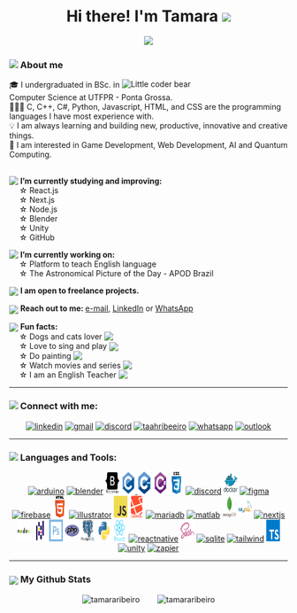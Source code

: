 <h1 align="center">Hi there! I'm Tamara <img src="https://media.giphy.com/media/hvRJCLFzcasrR4ia7z/giphy.gif" width="32px"></h1>

<p align="center">
  <a href="https://github.com/TamaraRibeiro/readme-typing-svg"><img src="https://readme-typing-svg.herokuapp.com?lines=From+Brazil;BSc.+in+Computer+Science;Game+Developer;Frontend+Developer;AI%20|%20Quantum+Computing%20Enthusiast;Always+willing+to+learn;Welcome!&center=true&width=500&height=50"></a>
</p>

<!-- ABOUT -->

<h3><img src="https://media.giphy.com/media/ObNTw8Uzwy6KQ/giphy.gif" width="22px"> About me</h3>
<img align="right" width=300px alt="Little coder bear" src="https://c.tenor.com/GN73MKBawZYAAAAi/busy-cute.gif" />

<div tabindex="1"> 
🎓 I undergraduated in BSc. in Computer Science at UTFPR - Ponta Grossa. </br>
👩🏻‍💻 C, C++, C#, Python, Javascript, HTML, and CSS are the programming languages I have most experience with. </br>
💡 I am always learning and building new, productive, innovative and creative things. </br>
🧐 I am interested in Game Development, Web Development, AI and Quantum Computing.
</div> </br>

<p><img align="top" src="https://media.giphy.com/media/tDDIeB24eaOr3xhbia/giphy.gif" width="20px"> <b> I’m currently studying and improving:</b></br>
  &emsp; ☆ React.js </br>
  &emsp; ☆ Next.js </br>
  &emsp; ☆ Node.js </br> 
  &emsp; ☆ Blender </br> 
  &emsp; ☆ Unity </br>
  &emsp; ☆ GitHub
</p>

<p><img align="top" src="https://media.giphy.com/media/ZaQxwH5PiW8Hmspagh/giphy.gif" width="20px"> <b> I’m currently working on:</b></br>
  &emsp; ☆ Platform to teach English language </br>
  &emsp; ☆ The Astronomical Picture of the Day - APOD Brazil </br>
</p>

<p><img align="center" src="https://media.giphy.com/media/23D8NR89IoZUC9jgsO/giphy.gif" width="20px"> <b> I am open to freelance projects.</b></p>

<p><img align="center" src="https://media.giphy.com/media/WCS0Vbr4odJ615HPMe/giphy.gif" width="20px"> <b> Reach out to me: </b><a target="blank" href="mailto:tamara.fl@hotmail.com">e-mail</a>, <a target="blank"href="https://www.linkedin.com/in/tamaralizschwabribeiro/">LinkedIn</a> or <a target="blank" href="https://wa.me/5541996918782">WhatsApp</a> </p>

<p><img align="center" src="https://media.giphy.com/media/2HYe5dPd4Irq2DedRB/giphy.gif" width="20px"> <b>Fun facts:</b></br>
  &emsp; ☆ Dogs and cats lover <img align="top" src="https://media.giphy.com/media/Bsv6PdWR73Qd4vbuMh/giphy.gif" width="25px"> </br>
  &emsp; ☆ Love to sing and play <img align="center" src="https://media.giphy.com/media/gYjWZ7c1aVRVxIpo4Z/giphy.gif" width="25px"> </br>
  &emsp; ☆ Do painting <img align="top" src="https://media.giphy.com/media/Kao4Tc3EEfqrf8PoN7/giphy.gif" width="25px"> </br>
  &emsp; ☆ Watch movies and series <img align="top" src="https://media.giphy.com/media/emM9YOrCcG5KQhqQup/giphy.gif" width="25px"> </br>
  &emsp; ☆ I am an English Teacher <img align="top" src="https://media.giphy.com/media/ysyMmtuCA0AK9diW0I/giphy.gif" width="20px"> 
</p>

---

<!-- GITHUB REPOS -->

<!--
<h3>
  <picture>
    <source media="(prefers-color-scheme: dark)" srcset="https://media.giphy.com/media/CwTvSiWflgCGKgz5eb/giphy.gif" width="25px">
    <source media="(prefers-color-scheme: light)" srcset="https://media.giphy.com/media/KzJkzjggfGN5Py6nkT/giphy.gif" width="25px">
     <img align="top" alt="GitHub" src="https://media.giphy.com/media/CwTvSiWflgCGKgz5eb/giphy.gif" width="22px">
  </picture>
  My Github Repository
</h3>

<div align="center">
  <p>
    <a href="https://github.com/TamaraRibeiro/qubit-sphere">
      <img src="" alt="GitHub Stats" />
    </a>
    <a href="https://github.com/TamaraRibeiro/UnityCG">
      <img src="" alt="GitHub Stats" />
    </a>
    <a href="https://github.com/TamaraRibeiro/nlw-spacetime">
      <img src="" alt="GitHub Stats" />
    </a>
    <a href="https://github.com/TamaraRibeiro/teste-leadster">
      <img src="" alt="GitHub Stats" />
    </a>
  </p>
</div>
---
-->

<!-- CONNECT -->

<h3><img align="top" src="https://media.giphy.com/media/AEMgXCqNwfxvbNWVCt/giphy.gif" width="25px"> Connect with me:</h3>
<div  align="center">
  <a href="https://linkedin.com/in/tamaralizschwabribeiro" target="blank"><img align="center" src="https://user-images.githubusercontent.com/88904952/234979284-68c11d7f-1acc-4f0c-ac78-044e1037d7b0.png" alt="linkedin" width="30px" /></a>
  <a href="mailto:taah.ribeiro97@gmail.com"><img align="center" src="https://seeklogo.com/images/G/gmail-new-2020-logo-32DBE11BB4-seeklogo.com.png" alt="gmail" height="28" width="30px" /></a>
  <a href="http://discordapp.com/users/tamararibs" target="blank"><img align="center" src="https://user-images.githubusercontent.com/88904952/234982627-019fd336-6248-453c-9b05-97c13fd1d207.png" alt="discord" height="28" width="30px" /></a>
<!--  <a href="https://www.instagram.com/taahribeeiro/" target="blank"><img align="center" src="https://user-images.githubusercontent.com/88904952/234981169-2dd1e58f-4b7e-468c-8213-034ba62156c3.png" alt="instagram" width="30px" /></a> -->
 <a href="https://instagram.com/taahribeeiro" target="blank"><img align="center" src="https://raw.githubusercontent.com/rahuldkjain/github-profile-readme-generator/master/src/images/icons/Social/instagram.svg" alt="taahribeeiro" height="28" width="30px" /></a>
  <a href="https://wa.me/5541996918782" target="blank"><img align="center" src="https://seeklogo.com/images/W/whatsapp-icon-logo-BDC0A8063B-seeklogo.com.png" alt="whatsapp" width="30px" /></a>
  <a href="mailto:tamara.fl@hotmail.com"><img align="center" src="https://seeklogo.com/images/M/microsoft-outlook-logo-188AB32C94-seeklogo.com.png" alt="outlook" height="28" width="30px" /></a>
</div>

---

<!-- PROGRAMMING LANGUAGES -->

<h3><img align="top" src="https://media2.giphy.com/media/QssGEmpkyEOhBCb7e1/giphy.gif?cid=ecf05e47a0n3gi1bfqntqmob8g9aid1oyj2wr3ds3mg700bl&rid=giphy.gif" width="25px"> Languages and Tools:</h3>

<div align="center"> 
  <a href="https://www.arduino.cc/" target="_blank" rel="noreferrer"> <img src="https://cdn.worldvectorlogo.com/logos/arduino-1.svg" alt="arduino" width="25px" height="40"/></a> 
<!--   <a href="https://aws.amazon.com" target="_blank" rel="noreferrer"> <img src="https://raw.githubusercontent.com/devicons/devicon/master/icons/amazonwebservices/amazonwebservices-original-wordmark.svg" alt="aws" width="25px" height="40"/></a>  -->
  <a href="https://www.blender.org/" target="_blank" rel="noreferrer"> <img src="https://download.blender.org/branding/community/blender_community_badge_white.svg" alt="blender" width="25px" height="40"/></a> 
  <a href="https://getbootstrap.com" target="_blank" rel="noreferrer"> <img src="https://raw.githubusercontent.com/devicons/devicon/master/icons/bootstrap/bootstrap-plain-wordmark.svg" alt="bootstrap" width="25px" height="40"/></a> 
  <a href="https://www.cprogramming.com/" target="_blank" rel="noreferrer"> <img src="https://raw.githubusercontent.com/devicons/devicon/master/icons/c/c-original.svg" alt="c" width="25px" height="40"/> </a> <a href="https://www.w3schools.com/cpp/" target="_blank" rel="noreferrer"> <img src="https://raw.githubusercontent.com/devicons/devicon/master/icons/cplusplus/cplusplus-original.svg" alt="cplusplus" width="25px" height="40"/></a> 
  <a href="https://www.w3schools.com/cs/" target="_blank" rel="noreferrer"> <img src="https://raw.githubusercontent.com/devicons/devicon/master/icons/csharp/csharp-original.svg" alt="csharp" width="25px" height="40"/></a> 
  <a href="https://www.w3schools.com/css/" target="_blank" rel="noreferrer"> <img src="https://raw.githubusercontent.com/devicons/devicon/master/icons/css3/css3-original-wordmark.svg" alt="css3" width="25px" height="40"/></a> 
  <a href="https://discord.com" target="_blank" rel="noreferrer"> <img src="https://www.vectorlogo.zone/logos/discordapp/discordapp-tile.svg" alt="discord" width="25px" height="40"/></a>
  <a href="https://www.docker.com/" target="_blank" rel="noreferrer"> <img src="https://raw.githubusercontent.com/devicons/devicon/master/icons/docker/docker-original-wordmark.svg" alt="docker" width="25px" height="40"/></a> 
<!--   <a href="https://expressjs.com" target="_blank" rel="noreferrer"> <img src="https://raw.githubusercontent.com/devicons/devicon/master/icons/express/express-original-wordmark.svg" alt="express" width="25px" height="40"/></a>  -->
  <a href="https://www.figma.com/" target="_blank" rel="noreferrer"> <img src="https://www.vectorlogo.zone/logos/figma/figma-icon.svg" alt="figma" width="25px" height="40"/></a> 
  <a href="https://firebase.google.com/" target="_blank" rel="noreferrer"> <img src="https://www.vectorlogo.zone/logos/firebase/firebase-icon.svg" alt="firebase" width="25px" height="40"/></a> 
  <a href="https://www.w3.org/html/" target="_blank" rel="noreferrer"> <img src="https://raw.githubusercontent.com/devicons/devicon/master/icons/html5/html5-original-wordmark.svg" alt="html5" width="25px" height="40"/></a> 
  <a href="https://www.adobe.com/in/products/illustrator.html" target="_blank" rel="noreferrer"> <img src="https://www.vectorlogo.zone/logos/adobe_illustrator/adobe_illustrator-icon.svg" alt="illustrator" width="25px" height="40"/></a> 
  <a href="https://developer.mozilla.org/en-US/docs/Web/JavaScript" target="_blank" rel="noreferrer"> <img src="https://raw.githubusercontent.com/devicons/devicon/master/icons/javascript/javascript-original.svg" alt="javascript" width="25px" height="40"/></a> 
  <a href="https://laravel.com/" target="_blank" rel="noreferrer"> <img src="https://raw.githubusercontent.com/devicons/devicon/master/icons/laravel/laravel-plain-wordmark.svg" alt="laravel" width="25px" height="40"/></a> 
  <a href="https://mariadb.org/" target="_blank" rel="noreferrer"> <img src="https://www.vectorlogo.zone/logos/mariadb/mariadb-icon.svg" alt="mariadb" width="25px" height="40"/></a> 
  <a href="https://www.mathworks.com/" target="_blank" rel="noreferrer"> <img src="https://upload.wikimedia.org/wikipedia/commons/2/21/Matlab_Logo.png" alt="matlab" width="25px" height="40"/></a> 
  <a href="https://www.mongodb.com/" target="_blank" rel="noreferrer"> <img src="https://raw.githubusercontent.com/devicons/devicon/master/icons/mongodb/mongodb-original-wordmark.svg" alt="mongodb" width="25px" height="40"/></a> 
  <a href="https://www.mysql.com/" target="_blank" rel="noreferrer"> <img src="https://raw.githubusercontent.com/devicons/devicon/master/icons/mysql/mysql-original-wordmark.svg" alt="mysql" width="25px" height="40"/></a> 
  <a href="https://nextjs.org/" target="_blank" rel="noreferrer"> <img src="https://cdn.worldvectorlogo.com/logos/nextjs-2.svg" alt="nextjs" width="25px" height="40"/></a> 
  <a href="https://nodejs.org" target="_blank" rel="noreferrer"> <img src="https://raw.githubusercontent.com/devicons/devicon/master/icons/nodejs/nodejs-original-wordmark.svg" alt="nodejs" width="25px" height="40"/></a> 
  <a href="https://pandas.pydata.org/" target="_blank" rel="noreferrer"> <img src="https://raw.githubusercontent.com/devicons/devicon/2ae2a900d2f041da66e950e4d48052658d850630/icons/pandas/pandas-original.svg" alt="pandas" width="25px" height="40"/></a> 
  <a href="https://www.photoshop.com/en" target="_blank" rel="noreferrer"> <img src="https://raw.githubusercontent.com/devicons/devicon/master/icons/photoshop/photoshop-line.svg" alt="photoshop" width="25px" height="40"/></a> 
  <a href="https://www.php.net" target="_blank" rel="noreferrer"> <img src="https://raw.githubusercontent.com/devicons/devicon/master/icons/php/php-original.svg" alt="php" width="25px" height="40"/></a> 
  <a href="https://www.postgresql.org" target="_blank" rel="noreferrer"> <img src="https://raw.githubusercontent.com/devicons/devicon/master/icons/postgresql/postgresql-original-wordmark.svg" alt="postgresql" width="25px" height="40"/></a> 
  <a href="https://www.python.org" target="_blank" rel="noreferrer"> <img src="https://raw.githubusercontent.com/devicons/devicon/master/icons/python/python-original.svg" alt="python" width="25px" height="40"/></a> 
  <a href="https://reactjs.org/" target="_blank" rel="noreferrer"> <img src="https://raw.githubusercontent.com/devicons/devicon/master/icons/react/react-original-wordmark.svg" alt="react" width="25px" height="40"/></a> 
  <a href="https://reactnative.dev/" target="_blank" rel="noreferrer"> <img src="https://reactnative.dev/img/header_logo.svg" alt="reactnative" width="25px" height="40"/></a> 
  <a href="https://sass-lang.com" target="_blank" rel="noreferrer"> <img src="https://raw.githubusercontent.com/devicons/devicon/master/icons/sass/sass-original.svg" alt="sass" width="25px" height="40"/></a> 
  <a href="https://www.sqlite.org/" target="_blank" rel="noreferrer"> <img src="https://www.vectorlogo.zone/logos/sqlite/sqlite-icon.svg" alt="sqlite" width="25px" height="40"/></a> 
  <a href="https://tailwindcss.com/" target="_blank" rel="noreferrer"> <img src="https://www.vectorlogo.zone/logos/tailwindcss/tailwindcss-icon.svg" alt="tailwind" width="25px" height="40"/></a> 
  <a href="https://www.typescriptlang.org/" target="_blank" rel="noreferrer"> <img src="https://raw.githubusercontent.com/devicons/devicon/master/icons/typescript/typescript-original.svg" alt="typescript" width="25px" height="40"/></a> 
  <a href="https://unity.com/" target="_blank" rel="noreferrer"> <img src="https://www.vectorlogo.zone/logos/unity3d/unity3d-icon.svg" alt="unity" width="25px" height="40"/></a> 
  <a href="https://zapier.com" target="_blank" rel="noreferrer"> <img src="https://www.vectorlogo.zone/logos/zapier/zapier-icon.svg" alt="zapier" width="25px" height="40"/></a>
</div>

--- 

<!-- GITHUB STATS -->

<h3> <picture> <img align="center" src = "https://github.com/7oSkaaa/7oSkaaa/blob/main/Images/Statistics.gif?raw=true" width = 20px>  </picture>My Github Stats </h3>
<div  align="center">
    <img align="center" src="https://github-readme-stats.vercel.app/api?username=tamararibeiro&show_icons=true&locale=en&title_color=7A7ADB&icon_color=2234AE&text_color=D3D3D3&bg_color=0,000000,130F40" alt="tamararibeiro"  width="435px" />
<!-- All commits:   <img src="https://github-readme-stats.vercel.app/api?username=TamaraRibeiro&include_all_commits=true&count_private=true&show_icons=true&title_color=7A7ADB&icon_color=2234AE&text_color=D3D3D3&bg_color=0,000000,130F40" width="435px"/> -->
   &emsp;&emsp;<img align="center" src="https://github-readme-stats.vercel.app/api/top-langs?username=tamararibeiro&show_icons=true&locale=en&layout=compact&line_height=20&title_color=7A7ADB&icon_color=2234AE&text_color=D3D3D3&bg_color=0,000000,130F40" width="335px" alt="tamararibeiro" /> 
</div>

